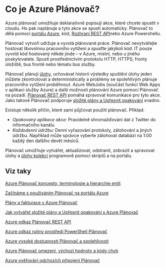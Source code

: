 <properties
 pageTitle="Co je Azure Plánovač? | Microsoft Azure"
 description="Azure plánovač umožňuje deklarativně popište akce spustit v cloudu. Ho pak naplánuje a tyto akce se spustí automaticky."
 services="scheduler"
 documentationCenter=".NET"
 authors="derek1ee"
 manager="kevinlam1"
 editor=""/>
<tags
 ms.service="scheduler"
 ms.workload="infrastructure-services"
 ms.tgt_pltfrm="na"
 ms.devlang="dotnet"
 ms.topic="hero-article"
 ms.date="08/18/2016"
 ms.author="deli"/>

# <a name="what-is-azure-scheduler"></a>Co je Azure Plánovač?

Azure plánovač umožňuje deklarativně popisují akce, které chcete spustit v cloudu. Ho pak naplánuje a tyto akce se spustí automaticky.  Plánovač to dělá pomocí [portálu Azure](scheduler-get-started-portal.md), kód, [Rozhraní REST API](https://msdn.microsoft.com/library/mt629143.aspx)nebo Azure Powershellu.

Plánovač vytvoří udržuje a vyvolá plánované práce.  Plánovač nevytvářejte hostovat libovolnou pracovního vytížení a spusťte jakýkoli kód. IT pouze _vyvolá_ kód hostovaný někde jinde – v Azure, místní, nebo u jiného poskytovatele. Spustí prostřednictvím protokolu HTTP, HTTPS, fronty úložiště, bus frontě nebo tématu bus služby.

Plánovač plánují [úlohy](scheduler-concepts-terms.md), uchovávat historii výsledky spuštění úlohy jeden můžete zkontrolovat a deterministically a problémy se spolehlivým plánuje pracovního vytížení proběhnout. Azure WebJobs (součást funkci Web Apps v aplikaci služby Azure) a další možnosti plánování Azure pomocí Plánovač na pozadí. [Plánovač REST API](https://msdn.microsoft.com/library/mt629143.aspx) pomáhá spravovat komunikace pro tyto akce. Jako takové Plánovač podporuje [složité plány a Upřesnit opakování](scheduler-advanced-complexity.md) snadno.

Existuje několik příčin, které sami půjčovat použití plánovač. Příklad:

+ _Opakovaný aplikace akce:_ Pravidelně shromažďování dat z Twitter do informačního kanálu.
+ _Každodenní údržbu:_ Denní vyřazování protokoly, zálohování a jiných údržbu. Například může správce vyberte zálohovat databázi na 1:00 každý den dalšího devět měsíců.

Plánovač umožňuje vytvářet, aktualizovat, odstranit, zobrazit a spravovat úlohy a [úlohy kolekcí](scheduler-concepts-terms.md) programově pomocí skriptů a na portálu.

## <a name="see-also"></a>Viz taky

 [Azure Plánovač koncepty, terminologie a hierarchie entit](scheduler-concepts-terms.md)

 [Začínáme s používáním Plánovač na portálu Azure](scheduler-get-started-portal.md)

 [Plány a fakturace v Azure Plánovač](scheduler-plans-billing.md)

 [Jak vytvářet složité plány a Upřesnit opakování s Azure Plánovač](scheduler-advanced-complexity.md)

 [Azure odkaz Plánovač REST API](https://msdn.microsoft.com/library/mt629143)

 [Azure odkaz rutiny prostředí PowerShell Plánovač](scheduler-powershell-reference.md)

 [Azure vysoké dostupnosti Plánovač a spolehlivosti](scheduler-high-availability-reliability.md)

 [Azure Plánovač omezení, výchozí hodnoty a kódy chyb](scheduler-limits-defaults-errors.md)

 [Azure ověřování odchozích připojení Plánovač](scheduler-outbound-authentication.md)
